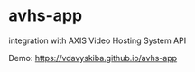 # avhs-app
integration with AXIS Video Hosting System API

Demo: https://vdavyskiba.github.io/avhs-app